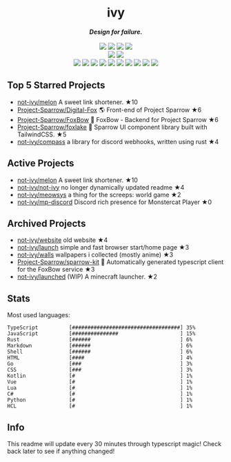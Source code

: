 <!-- deno-fmt-ignore-file -->
<h1 align="center">ivy</h1>
<div align="center">
  <b><i>Design for failure.</i></b>
  <br />
  <br />
  <img src="https://img.shields.io/badge/-Vim-%23e9d3d0?logo=Vim&labelColor=4c566a" />
  <img src="https://img.shields.io/badge/-CLion-%23ffd3da?logo=CLion&labelColor=4c566a" />
  <img src="https://img.shields.io/badge/-IntellJ IDEA-%23ffbeef?logo=IntelliJIDEA&labelColor=4c566a" />
  <img src="https://img.shields.io/badge/-Visual Studio Code-%23ffaaea?logo=VisualStudioCode&labelColor=4c566a" />
  <br />
  <img src="https://img.shields.io/badge/-macOS-%23f4d3d5?logo=macOS&labelColor=4c566a" />
  <img src="https://img.shields.io/badge/-Linux-%23ec91d8?logo=Linux&labelColor=4c566a" />
  <br />
<img src="https://img.shields.io/badge/-TypeScript-d8e2dc" />
<img src="https://img.shields.io/badge/-Go-f8edeb" />
<img src="https://img.shields.io/badge/-Rust-ffe5d9" />
<img src="https://img.shields.io/badge/-JavaScript-fcd5ce" />
<img src="https://img.shields.io/badge/-other-ffd7ba" />
<img src="https://img.shields.io/badge/-Markdown-e8e8e4" />
<img src="https://img.shields.io/badge/-Shell-fec89a" />
<img src="https://img.shields.io/badge/-Kotlin-ece4db" />
<img src="https://img.shields.io/badge/-Vue-fae1dd" />
<img src="https://img.shields.io/badge/-HTML-fec5bb" />
  <br />
</div>

## Top 5 Starred Projects

- [not-ivy/melon](https://github.com/not-ivy/melon) A sweet link shortener. ★10
- [Project-Sparrow/Digital-Fox](https://github.com/Project-Sparrow/Digital-Fox) 🌎 Front-end of Project Sparrow ★6
- [Project-Sparrow/FoxBow](https://github.com/Project-Sparrow/FoxBow) 🏹 FoxBow - Backend for Project Sparrow ★6
- [Project-Sparrow/foxlake](https://github.com/Project-Sparrow/foxlake) 🍰 Sparrow UI component library built with TailwindCSS. ★5
- [not-ivy/compass](https://github.com/not-ivy/compass) a library for discord webhooks, written using rust ★4

## Active Projects

- [not-ivy/melon](https://github.com/not-ivy/melon) A sweet link shortener. ★10
- [not-ivy/not-ivy](https://github.com/not-ivy/not-ivy) no longer dynamically updated readme ★4
- [not-ivy/meowsys](https://github.com/not-ivy/meowsys)   a thing for the screeps: world game ★2
- [not-ivy/mp-discord](https://github.com/not-ivy/mp-discord) Discord rich presence for Monstercat Player ★0

## Archived Projects

- [not-ivy/website](https://github.com/not-ivy/website) old website ★4
- [not-ivy/launch](https://github.com/not-ivy/launch) simple and fast browser start/home page ★3
- [not-ivy/walls](https://github.com/not-ivy/walls) wallpapers i collected (mostly anime) ★3
- [Project-Sparrow/sparrow-kit](https://github.com/Project-Sparrow/sparrow-kit) 🤖 Automatically generated typescript client for the FoxBow service ★3
- [not-ivy/launched](https://github.com/not-ivy/launched) (WIP) A minecraft launcher. ★2

## Stats

Most used languages:
```
TypeScript          [###################################] 35%
JavaScript          [###############                    ] 15%
Rust                [######                             ] 6%
Markdown            [######                             ] 6%
Shell               [######                             ] 6%
HTML                [####                               ] 4%
Go                  [###                                ] 3%
CSS                 [###                                ] 3%
Kotlin              [#                                  ] 1%
Vue                 [#                                  ] 1%
Lua                 [#                                  ] 1%
C#                  [#                                  ] 1%
Python              [#                                  ] 1%
HCL                 [#                                  ] 1%
```

## Info

This readme will update every 30 minutes through typescript magic! Check back later to see if anything changed!
